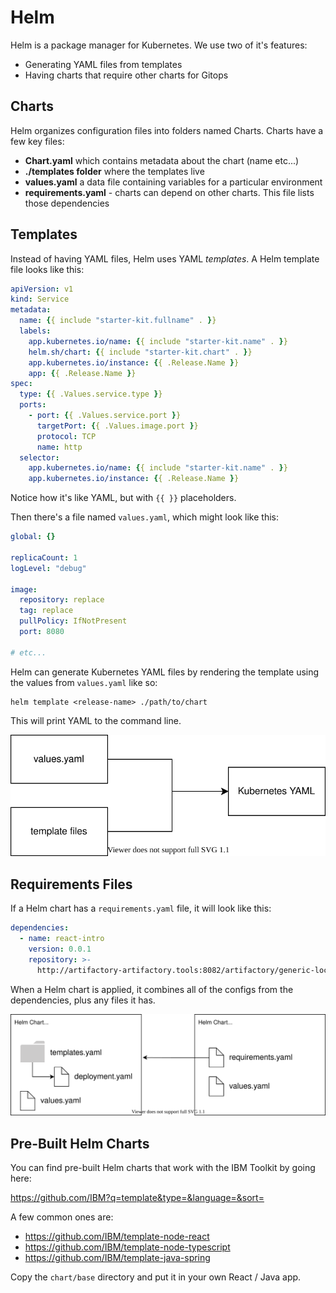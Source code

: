 # Helm

Helm is a package manager for Kubernetes. We use two of it's features:

- Generating YAML files from templates
- Having charts that require other charts for Gitops

## Charts

Helm organizes configuration files into folders named Charts.  Charts have a few key files:

- **Chart.yaml** which contains metadata about the chart (name etc...)
- **./templates folder** where the templates live
- **values.yaml** a data file containing variables for a particular environment
- **requirements.yaml** - charts can depend on other charts. This file lists those dependencies

## Templates

Instead of having YAML files, Helm uses YAML _templates_.  A Helm template file looks like this:

```yaml
apiVersion: v1
kind: Service
metadata:
  name: {{ include "starter-kit.fullname" . }}
  labels:
    app.kubernetes.io/name: {{ include "starter-kit.name" . }}
    helm.sh/chart: {{ include "starter-kit.chart" . }}
    app.kubernetes.io/instance: {{ .Release.Name }}
    app: {{ .Release.Name }}
spec:
  type: {{ .Values.service.type }}
  ports:
    - port: {{ .Values.service.port }}
      targetPort: {{ .Values.image.port }}
      protocol: TCP
      name: http
  selector:
    app.kubernetes.io/name: {{ include "starter-kit.name" . }}
    app.kubernetes.io/instance: {{ .Release.Name }}
```

Notice how it's like YAML, but with `{{ }}` placeholders.

Then there's a file named `values.yaml`, which might look like this:

```yaml
global: {}

replicaCount: 1
logLevel: "debug"

image:
  repository: replace
  tag: replace
  pullPolicy: IfNotPresent
  port: 8080

# etc...
```

Helm can generate Kubernetes YAML files by rendering the template using the values from `values.yaml` like so:

```
helm template <release-name> ./path/to/chart
```

This will print YAML to the command line.

![](./img/template.drawio.svg)


## Requirements Files

If a Helm chart has a `requirements.yaml` file, it will look like this:

```yaml
dependencies:
  - name: react-intro
    version: 0.0.1
    repository: >-
      http://artifactory-artifactory.tools:8082/artifactory/generic-local/react-intro-01-dev
```

When a Helm chart is applied, it combines all of the configs from the dependencies, plus any files it has.

![](./img/dependencies.drawio.svg)

## Pre-Built Helm Charts

You can find pre-built Helm charts that work with the IBM Toolkit by going here:

https://github.com/IBM?q=template&type=&language=&sort=

A few common ones are:

- https://github.com/IBM/template-node-react
- https://github.com/IBM/template-node-typescript
- https://github.com/IBM/template-java-spring

Copy the `chart/base` directory and put it in your own React / Java app.